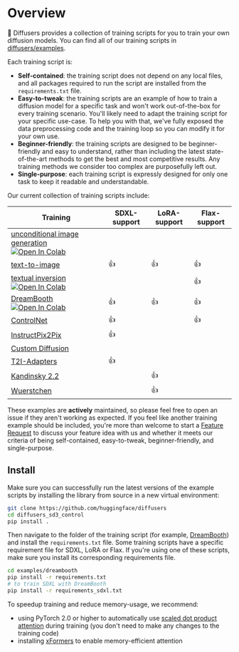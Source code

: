 <!--Copyright 2024 The HuggingFace Team. All rights reserved.

Licensed under the Apache License, Version 2.0 (the "License"); you may not use this file except in compliance with
the License. You may obtain a copy of the License at

http://www.apache.org/licenses/LICENSE-2.0

Unless required by applicable law or agreed to in writing, software distributed under the License is distributed on
an "AS IS" BASIS, WITHOUT WARRANTIES OR CONDITIONS OF ANY KIND, either express or implied. See the License for the
specific language governing permissions and limitations under the License.
-->

# Overview

🤗 Diffusers provides a collection of training scripts for you to train your own diffusion models. You can find all of our training scripts in [diffusers/examples](https://github.com/huggingface/diffusers/tree/main/examples).

Each training script is:

- **Self-contained**: the training script does not depend on any local files, and all packages required to run the script are installed from the `requirements.txt` file.
- **Easy-to-tweak**: the training scripts are an example of how to train a diffusion model for a specific task and won't work out-of-the-box for every training scenario. You'll likely need to adapt the training script for your specific use-case. To help you with that, we've fully exposed the data preprocessing code and the training loop so you can modify it for your own use.
- **Beginner-friendly**: the training scripts are designed to be beginner-friendly and easy to understand, rather than including the latest state-of-the-art methods to get the best and most competitive results. Any training methods we consider too complex are purposefully left out.
- **Single-purpose**: each training script is expressly designed for only one task to keep it readable and understandable.

Our current collection of training scripts include:

| Training | SDXL-support | LoRA-support | Flax-support |
|---|---|---|---|
| [unconditional image generation](https://github.com/huggingface/diffusers/tree/main/examples/unconditional_image_generation) [![Open In Colab](https://colab.research.google.com/assets/colab-badge.svg)](https://colab.research.google.com/github/huggingface/notebooks/blob/main/diffusers/training_example.ipynb) |  |  |  |
| [text-to-image](https://github.com/huggingface/diffusers/tree/main/examples/text_to_image) | 👍 | 👍 | 👍 |
| [textual inversion](https://github.com/huggingface/diffusers/tree/main/examples/textual_inversion) [![Open In Colab](https://colab.research.google.com/assets/colab-badge.svg)](https://colab.research.google.com/github/huggingface/notebooks/blob/main/diffusers/sd_textual_inversion_training.ipynb) |  |  | 👍 |
| [DreamBooth](https://github.com/huggingface/diffusers/tree/main/examples/dreambooth) [![Open In Colab](https://colab.research.google.com/assets/colab-badge.svg)](https://colab.research.google.com/github/huggingface/notebooks/blob/main/diffusers/sd_dreambooth_training.ipynb) | 👍 | 👍 | 👍 |
| [ControlNet](https://github.com/huggingface/diffusers/tree/main/examples/controlnet) | 👍 |  | 👍 |
| [InstructPix2Pix](https://github.com/huggingface/diffusers/tree/main/examples/instruct_pix2pix) | 👍 |  |  |
| [Custom Diffusion](https://github.com/huggingface/diffusers/tree/main/examples/custom_diffusion) |  |  |  |
| [T2I-Adapters](https://github.com/huggingface/diffusers/tree/main/examples/t2i_adapter) | 👍 |  |  |
| [Kandinsky 2.2](https://github.com/huggingface/diffusers/tree/main/examples/kandinsky2_2/text_to_image) |  | 👍 |  |
| [Wuerstchen](https://github.com/huggingface/diffusers/tree/main/examples/wuerstchen/text_to_image) |  | 👍 |  |

These examples are **actively** maintained, so please feel free to open an issue if they aren't working as expected. If you feel like another training example should be included, you're more than welcome to start a [Feature Request](https://github.com/huggingface/diffusers/issues/new?assignees=&labels=&template=feature_request.md&title=) to discuss your feature idea with us and whether it meets our criteria of being self-contained, easy-to-tweak, beginner-friendly, and single-purpose.

## Install

Make sure you can successfully run the latest versions of the example scripts by installing the library from source in a new virtual environment:

```bash
git clone https://github.com/huggingface/diffusers
cd diffusers_sd3_control
pip install .
```

Then navigate to the folder of the training script (for example, [DreamBooth](https://github.com/huggingface/diffusers/tree/main/examples/dreambooth)) and install the `requirements.txt` file. Some training scripts have a specific requirement file for SDXL, LoRA or Flax. If you're using one of these scripts, make sure you install its corresponding requirements file.

```bash
cd examples/dreambooth
pip install -r requirements.txt
# to train SDXL with DreamBooth
pip install -r requirements_sdxl.txt
```

To speedup training and reduce memory-usage, we recommend:

- using PyTorch 2.0 or higher to automatically use [scaled dot product attention](../optimization/torch2.0#scaled-dot-product-attention) during training (you don't need to make any changes to the training code)
- installing [xFormers](../optimization/xformers) to enable memory-efficient attention